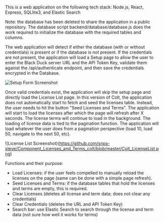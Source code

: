 This is a web application on the following tech stack: Node.js, React, Express, SQLlite3, and Elastic Search

Note: the database has been deleted to share the application in a public repository. The database script backend/database/database.js does the work required to initialize the database with the required tables and columns. 

The web application will detect if either the database (with or without credentials) is present or if the database is not present. If the credentials are not present, the application will load a Setup page to allow the user to enter the Black Duck server URL and the API Token Key, validate them against the /api/authenticate endpoint, and then save the credentials encrypted in the Database. 

![Setup Form Screenshot](https://github.com/snps-steve/Component_Licenses_and_Terms_colt/blob/master/Colt_SetupForm.png)

Once valid credentials exist, the application will skip the setup page and directly load the License List page. In this version of Colt, the application does not automatically start to fetch and seed the licenses table. Instead, the user needs to hit the button "Seed Licenses and Terms". The application will start to load the licenses after which the page will refresh after X seconds. The license terms will continue to load in the background. The loading of license data is tied to the pagination function. The application will load whatever the user does from a pagination perspective (load 10, load 50, navigate to the next 50, etc).  

![License List Screenshot)(https://github.com/snps-steve/Component_Licenses_and_Terms_colt/blob/master/Colt_LicenseList.png)

Functions and their purpose: 
- Load Licenses: if the user feels compelled to manually reload the licenses on the page (same can be done with a simple page refresh).
- Seed Licenses and Terms: if the database tables that hold the licenses and terms are empty, this is required.
- Clear Licenses (deletes all license and term data; does not clear any credentials)
- Clear Credentials (deletes the URL and API Token Key)
- Search bar: use Elastic Search to search through the license and term data (not sure how well it works for terms)
